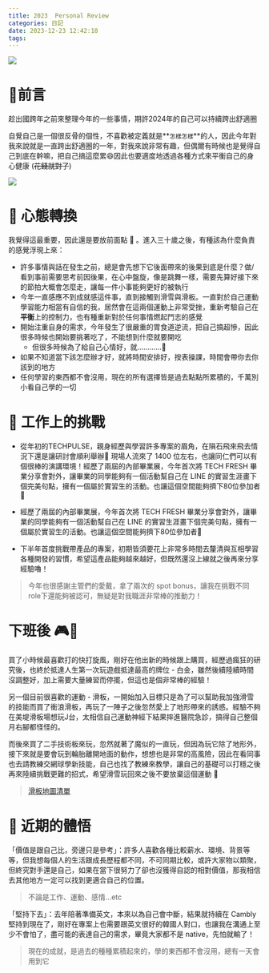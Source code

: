 ```yaml
---
title: 2023  Personal Review
categories: 日記
date: 2023-12-23 12:42:18
tags:
---
```



![](https://nijialin.com/images/common.jpeg)

# 🐔前言

趁出國跨年之前來整理今年的一些事情，期許2024年的自己可以持續跨出舒適圈

自覺自己是一個很反骨的個性，不喜歡被定義就是**`怎樣怎樣`**的人，因此今年對我來說就是一直跨出舒適圈的一年，對我來說非常有趣，但偶爾有時候也是覺得自己到底在幹嘛，把自己搞這麼累😄因此也要適度地透過各種方式來平衡自己的身心健康 (~~花錢就對了~~)

![](assets/20231222_222229_ninja_cat.jpg)

<!-- more -->

# 🦉 心態轉換

我覺得這最重要，因此還是要放前面點 👀️ 。進入三十歲之後，有種該為什麼負責的感覺浮現上來：

* 許多事情與話在發生之前，總是會先想下它後面帶來的後果到底是什麼？做/看到事前需要思考前因後果，在心中盤旋，像是跳舞一樣，需要先算好接下來的節拍大概會怎麼走，讓每一件小事能夠更好的被執行
* 今年一直感應不到成就感這件事，直到接觸到滑雪與滑板。一直對於自己運動學習能力相當有自信的我，居然會在這兩個運動上非常受挫，重新考驗自己在**平衡**上的控制力，也有種重新對於任何事情燃起鬥志的感覺
* 開始注重自身的需求，今年發生了很嚴重的胃食道逆流，把自己搞超慘，因此很多時候也開始要挑著吃了，不能想到什麼就要開吃
  * 但很多時候為了給自己心情好，就............🎉️
* 如果不知道當下該怎麼辦才好，就將時間安排好，按表操課，時間會帶你去你該到的地方
* 任何學習的東西都不會沒用，現在的所有選擇皆是過去點點所累積的，千萬別小看自己學的一切


# 🐳 工作上的挑戰

* 從年初的TECHPULSE，親身經歷與學習許多專案的眉角，在隕石飛來飛去情況下還是讓研討會順利舉辦🎉️ 現場人流來了 1400 位左右，也讓同仁們可以有個很棒的演講環境！經歷了兩屆的內部畢業展，今年首次將 TECH FRESH 畢業分享會對外，讓畢業的同學能夠有一個活動幫自己在 LINE 的實習生涯畫下個完美句點，擁有一個屬於實習生的活動。也讓這個空間能夠擠下80位參加者🎉️


* 經歷了兩屆的內部畢業展，今年首次將 TECH FRESH 畢業分享會對外，讓畢業的同學能夠有一個活動幫自己在 LINE 的實習生涯畫下個完美句點，擁有一個屬於實習生的活動。也讓這個空間能夠擠下80位參加者🎉️

* 下半年首度挑戰帶產品的專案，初期皆須要花上非常多時間去釐清與互相學習各種開發的習慣，希望這產品能夠越來越好，但既然還沒上線就之後再來分享經驗嚕！


> 今年也很感謝主管們的愛戴，拿了兩次的  spot bonus，讓我在挑戰不同role下還能夠被認可，無疑是對我職涯非常棒的推動力！

# 下班後 🎮🎿

買了小時候最喜歡打的快打旋風，剛好在他出新的時候跟上購買，經歷過瘋狂的研究後，也終於抵達人生第一次玩遊戲抵達最高的牌位 - 白金，雖然後續陸續時間沒調整好，加上需要大量練習而停擺，但這也是個非常棒的經驗！


另一個目前很喜歡的運動 - 滑板，一開始加入目標只是為了可以幫助我加強滑雪的技能而買了衝浪滑板，再玩了一陣子之後忽然愛上了地形帶來的誘惑。經驗不夠在美堤滑板場想玩J台，太相信自己運動神經下結果摔進醫院急診，搞得自己整個月右腳都怪怪的。


而後來買了二手技術板來玩，忽然就著了魔似的一直玩，但因為玩它除了地形外，接下來就是要會玩到輪胎離開地面的動作，想想也是非常的高風險，因此在看同事也去請教練交網球學新技能，自己也找了教練來教學，讓自己的基礎可以打穩之後再來陸續挑戰更難的招式，希望滑雪玩回來之後不要放棄這個運動 👀️ 

> [滑板地圖清單](https://maps.app.goo.gl/i2FSt9AztSkuLiH78)

# 🎲 近期的體悟

「價值是跟自己比，旁邊只是參考」：許多人喜歡各種比較薪水、環境、背景等等，但我想每個人的生活跟成長歷程都不同，不可同期比較，或許大家物以類聚，但終究對手還是自己，如果在當下很努力了卻也沒獲得自認的相對價值，那我相信去其他地方一定可以找到更適合自己的位置。

> 不論是工作、運動、感情...etc

「堅持下去」：去年陪著準備英文，本來以為自己會中斷，結果就持續在 Cambly 堅持到現在了，剛好在專案上也需要跟英文很好的韓國人對口，也讓我在溝通上至少不會怕了，盡可能的表達自己的需求，畢竟大家都不是 native，先怕就輸了！


> 現在的成就，是過去的種種累積起來的，學的東西都不會沒用，總有一天會用到它
